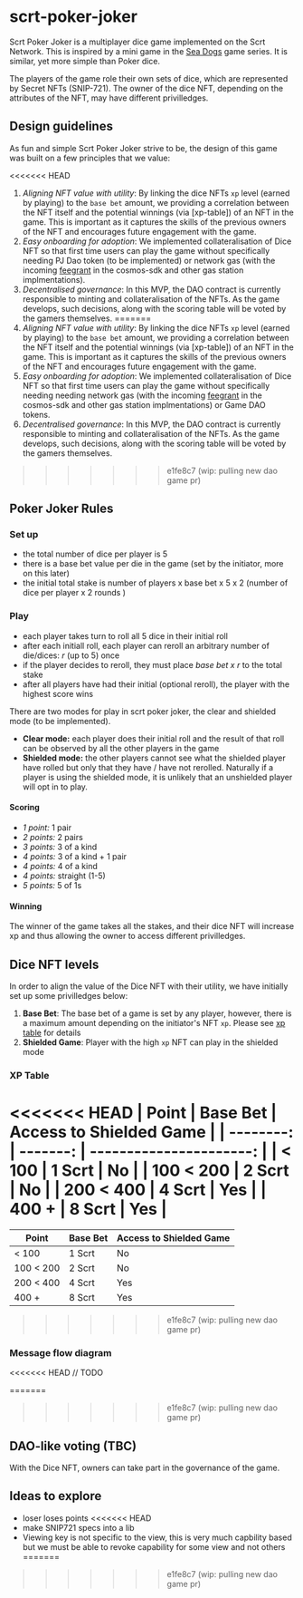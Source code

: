 # scrt-poker-joker

Scrt Poker Joker is a multiplayer dice game implemented on the Scrt Network.
This is inspired by a mini game in the [Sea Dogs] game series.
It is similar, yet more simple than Poker dice.

The players of the game role their own sets of dice, which are represented by Secret NFTs (SNIP-721).
The owner of the dice NFT, depending on the attributes of the NFT, may have different privilledges.

[sea dogs]: https://www.gamepressure.com/games/sea-dogs-to-each-his-own/ze52a6

## Design guidelines

As fun and simple Scrt Poker Joker strive to be, the design of this game was built on a few principles that we value:

<<<<<<< HEAD
1. _Aligning NFT value with utility_: By linking the dice NFTs `xp` level (earned by playing) to the `base bet` amount,
   we providing a correlation between the NFT itself and the potential winnings (via [xp-table]) of an NFT in the game.
   This is important as it captures the skills of the previous owners of the NFT and encourages future engagement with the game.
1. _Easy onboarding for adoption_: We implemented collateralisation of Dice NFT so that first time users can play the game without specifically needing PJ Dao token (to be implemented) or network gas (with the incoming [feegrant] in the cosmos-sdk and other gas station implmentations).
1. _Decentralised governance_: In this MVP, the DAO contract is currently responsible to minting and collateralisation of the NFTs.
   As the game develops, such decisions, along with the scoring table will be voted by the gamers themselves.
=======
1. _Aligning NFT value with utility_: By linking the dice NFTs `xp` level (earned by playing) to the `base bet` amount, we providing a correlation between the NFT itself and the potential winnings (via [xp-table]) of an NFT in the game.
   This is important as it captures the skills of the previous owners of the NFT and encourages future engagement with the game.
1. _Easy onboarding for adoption_: We implemented collateralisation of Dice NFT so that first time users can play the game without specifically needing needing network gas (with the incoming [feegrant] in the cosmos-sdk and other gas station implmentations) or Game DAO tokens.
1. _Decentralised governance_: In this MVP, the DAO contract is currently responsible to minting and collateralisation of the NFTs. As the game develops, such decisions, along with the scoring table will be voted by the gamers themselves.
>>>>>>> e1fe8c7 (wip: pulling new dao game pr)

[feegrant]: https://github.com/cosmos/cosmos-sdk/blob/v0.44.5/CHANGELOG.md#v0430---2021-08-10

## Poker Joker Rules

### Set up

- the total number of dice per player is 5
- there is a base bet value per die in the game (set by the initiator, more on this later)
- the initial total stake is number of players x base bet x 5 x 2 (number of dice per player x 2 rounds )

### Play

- each player takes turn to roll all 5 dice in their initial roll
- after each initiall roll, each player can reroll an arbitrary number of die/dices: _r_ (up to 5) once
- if the player decides to reroll, they must place _base bet x r_ to the total stake
- after all players have had their initial (optional reroll), the player with the highest score wins

There are two modes for play in scrt poker joker, the clear and shielded mode (to be implemented).

- **Clear mode:** each player does their initial roll and the result of that roll can be observed by all the other players in the game
- **Shielded mode:** the other players cannot see what the shielded player have rolled but only that they have / have not rerolled.
  Naturally if a player is using the shielded mode, it is unlikely that an unshielded player will opt in to play.

#### Scoring

- _1 point:_ 1 pair
- _2 points:_ 2 pairs
- _3 points:_ 3 of a kind
- _4 points:_ 3 of a kind + 1 pair
- _4 points:_ 4 of a kind
- _4 points:_ straight (1-5)
- _5 points:_ 5 of 1s

#### Winning

The winner of the game takes all the stakes,
and their dice NFT will increase xp and thus allowing the owner to access different privilledges.

## Dice NFT levels

In order to align the value of the Dice NFT with their utility, we have initially set up some privilledges below:

1. **Base Bet**: The base bet of a game is set by any player, however, there is a maximum amount depending on the initiator's NFT `xp`. Please see [xp table] for details
2. **Shielded Game**: Player with the high `xp` NFT can play in the shielded mode

[xp table]: (#xp-table)

### XP Table

<<<<<<< HEAD
|     Point | Base Bet | Access to Shielded Game |
| --------: | -------: | ----------------------: |
|     < 100 |   1 Scrt |                      No |
| 100 < 200 |   2 Scrt |                      No |
| 200 < 400 |   4 Scrt |                     Yes |
|     400 + |   8 Scrt |                     Yes |
=======
| Point     | Base Bet | Access to Shielded Game |
| --------- | -------- | ----------------------- |
| < 100     | 1 Scrt   | No                      |
| 100 < 200 | 2 Scrt   | No                      |
| 200 < 400 | 4 Scrt   | Yes                     |
| 400 +     | 8 Scrt   | Yes                     |
>>>>>>> e1fe8c7 (wip: pulling new dao game pr)

### Message flow diagram

<<<<<<< HEAD
// TODO

=======
>>>>>>> e1fe8c7 (wip: pulling new dao game pr)
## DAO-like voting (TBC)

With the Dice NFT, owners can take part in the governance of the game.

## Ideas to explore

- loser loses points
<<<<<<< HEAD
- make SNIP721 specs into a lib
- Viewing key is not specific to the view, this is very much capbility based but we must be able to revoke capability for some view and not others
=======
>>>>>>> e1fe8c7 (wip: pulling new dao game pr)
